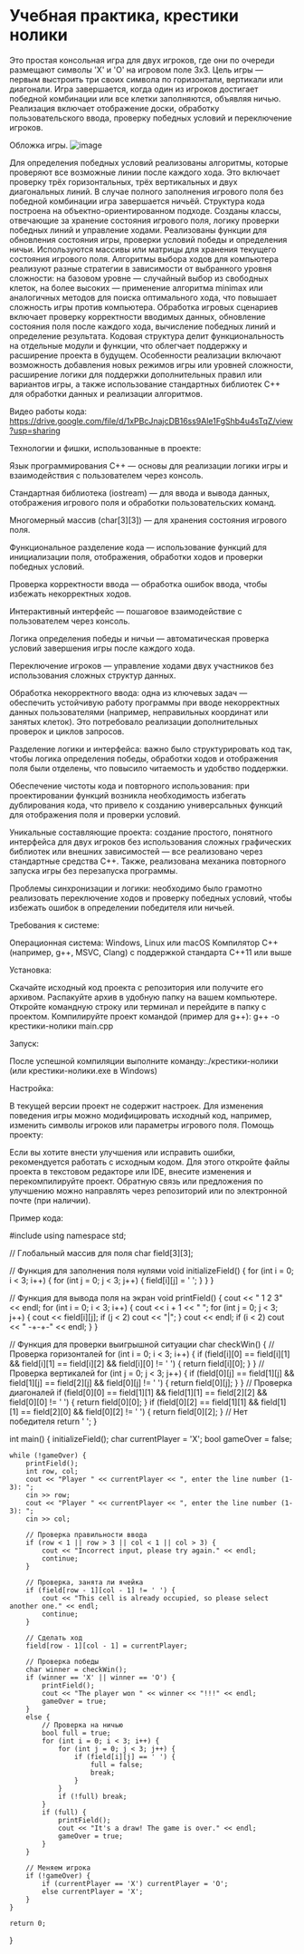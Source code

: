 # Учебная практика, крестики нолики
Это простая консольная игра для двух игроков, где они по очереди размещают символы 'X' и 'O' на игровом поле 3x3. Цель игры — первым выстроить три своих символа по горизонтали, вертикали или диагонали. Игра завершается, когда один из игроков достигает победной комбинации или все клетки заполняются, объявляя ничью. Реализация включает отображение доски, обработку пользовательского ввода, проверку победных условий и переключение игроков.

Обложка игры.
![image](https://github.com/user-attachments/assets/26a5eb41-75de-4c9e-802b-40f7b1d45925)

Для определения победных условий реализованы алгоритмы, которые проверяют все возможные линии после каждого хода. Это включает проверку трёх горизонтальных, трёх вертикальных и двух диагональных линий. В случае полного заполнения игрового поля без победной комбинации игра завершается ничьёй. Структура кода построена на объектно-ориентированном подходе. Созданы классы, отвечающие за хранение состояния игрового поля, логику проверки победных линий и управление ходами.
Реализованы функции для обновления состояния игры, проверки условий победы и определения ничьи. Используются массивы или матрицы для хранения текущего состояния игрового поля. Алгоритмы выбора ходов для компьютера реализуют разные стратегии в зависимости от выбранного уровня сложности: на базовом уровне — случайный выбор из свободных клеток, на более высоких — применение алгоритма minimax или аналогичных методов для поиска оптимального хода, что повышает сложность игры против компьютера.
Обработка игровых сценариев включает проверку корректности вводимых данных, обновление состояния поля после каждого хода, вычисление победных линий и определение результата. Кодовая структура делит функциональность на отдельные модули и функции, что облегчает поддержку и расширение проекта в будущем. Особенности реализации включают возможность добавления новых режимов игры или уровней сложности, расширение логики для поддержки дополнительных правил или вариантов игры, а также использование стандартных библиотек C++ для обработки данных и реализации алгоритмов.

Видео работы кода:
https://drive.google.com/file/d/1xPBcJnajcDB16ss9Ale1FgShb4u4sTqZ/view?usp=sharing

Технологии и фишки, использованные в проекте:

Язык программирования C++ — основы для реализации логики игры и взаимодействия с пользователем через консоль.

Стандартная библиотека (iostream) — для ввода и вывода данных, отображения игрового поля и обработки пользовательских команд.

Многомерный массив (char[3][3]) — для хранения состояния игрового поля.

Функциональное разделение кода — использование функций для инициализации поля, отображения, обработки ходов и проверки победных условий.

Проверка корректности ввода — обработка ошибок ввода, чтобы избежать некорректных ходов.

Интерактивный интерфейс — пошаговое взаимодействие с пользователем через консоль.

Логика определения победы и ничьи — автоматическая проверка условий завершения игры после каждого хода.

Переключение игроков — управление ходами двух участников без использования сложных структур данных.

Обработка некорректного ввода: одна из ключевых задач — обеспечить устойчивую работу программы при вводе некорректных данных пользователями (например, неправильных координат или занятых клеток). Это потребовало реализации дополнительных проверок и циклов запросов.

Разделение логики и интерфейса: важно было структурировать код так, чтобы логика определения победы, обработки ходов и отображения поля были отделены, что повысило читаемость и удобство поддержки.

Обеспечение чистоты кода и повторного использования: при проектировании функций возникла необходимость избегать дублирования кода, что привело к созданию универсальных функций для отображения поля и проверки условий.


Уникальные составляющие проекта: создание простого, понятного интерфейса для двух игроков без использования сложных графических библиотек или внешних зависимостей — все реализовано через стандартные средства C++. Также, реализована механика повторного запуска игры без перезапуска программы.

Проблемы синхронизации и логики: необходимо было грамотно реализовать переключение ходов и проверку победных условий, чтобы избежать ошибок в определении победителя или ничьей.

Требования к системе:  

Операционная система: Windows, Linux или macOS
Компилятор C++ (например, g++, MSVC, Clang) с поддержкой стандарта C++11 или выше

Установка:  

Скачайте исходный код проекта с репозитория или получите его архивом.
Распакуйте архив в удобную папку на вашем компьютере.
Откройте командную строку или терминал и перейдите в папку с проектом.
Компилируйте проект командой (пример для g++): g++ -o крестики-нолики main.cpp

Запуск:  

После успешной компиляции выполните команду:./крестики-нолики (или крестики-нолики.exe в Windows)

Настройка:  

В текущей версии проект не содержит настроек. Для изменения поведения игры можно модифицировать исходный код, например, изменить символы игроков или параметры игрового поля.
Помощь проекту:  

Если вы хотите внести улучшения или исправить ошибки, рекомендуется работать с исходным кодом.
Для этого откройте файлы проекта в текстовом редакторе или IDE, внесите изменения и перекомпилируйте проект.
Обратную связь или предложения по улучшению можно направлять через репозиторий или по электронной почте (при наличии).

Пример кода:

#include <iostream>
using namespace std;

// Глобальный массив для поля
char field[3][3];

// Функция для заполнения поля нулями
void initializeField() {
    for (int i = 0; i < 3; i++) {
        for (int j = 0; j < 3; j++) {
            field[i][j] = ' ';
        }
    }
}

// Функция для вывода поля на экран
void printField() {
    cout << "  1 2 3" << endl;
    for (int i = 0; i < 3; i++) {
        cout << i + 1 << " ";
        for (int j = 0; j < 3; j++) {
            cout << field[i][j];
            if (j < 2) cout << "|";
        }
        cout << endl;
        if (i < 2) cout << "  -+-+-" << endl;
    }
}

// Функция для проверки выигрышной ситуации
char checkWin() {
    // Проверка горизонталей
    for (int i = 0; i < 3; i++) {
        if (field[i][0] == field[i][1] && field[i][1] == field[i][2] && field[i][0] != ' ') {
            return field[i][0];
        }
    }
    // Проверка вертикалей
    for (int j = 0; j < 3; j++) {
        if (field[0][j] == field[1][j] && field[1][j] == field[2][j] && field[0][j] != ' ') {
            return field[0][j];
        }
    }
    // Проверка диагоналей
    if (field[0][0] == field[1][1] && field[1][1] == field[2][2] && field[0][0] != ' ') {
        return field[0][0];
    }
    if (field[0][2] == field[1][1] && field[1][1] == field[2][0] && field[0][2] != ' ') {
        return field[0][2];
    }
    // Нет победителя
    return ' ';
}

int main() {
    initializeField();
    char currentPlayer = 'X';
    bool gameOver = false;

    while (!gameOver) {
        printField();
        int row, col;
        cout << "Player " << currentPlayer << ", enter the line number (1-3): ";
        cin >> row;
        cout << "Player " << currentPlayer << ", enter the line number (1-3): ";
        cin >> col;

        // Проверка правильности ввода
        if (row < 1 || row > 3 || col < 1 || col > 3) {
            cout << "Incorrect input, please try again." << endl;
            continue;
        }

        // Проверка, занята ли ячейка
        if (field[row - 1][col - 1] != ' ') {
            cout << "This cell is already occupied, so please select another one." << endl;
            continue;
        }

        // Сделать ход
        field[row - 1][col - 1] = currentPlayer;

        // Проверка победы
        char winner = checkWin();
        if (winner == 'X' || winner == 'O') {
            printField();
            cout << "The player won " << winner << "!!!" << endl;
            gameOver = true;
        }
        else {
            // Проверка на ничью
            bool full = true;
            for (int i = 0; i < 3; i++) {
                for (int j = 0; j < 3; j++) {
                    if (field[i][j] == ' ') {
                        full = false;
                        break;
                    }
                }
                if (!full) break;
            }
            if (full) {
                printField();
                cout << "It's a draw! The game is over." << endl;
                gameOver = true;
            }
        }

        // Меняем игрока
        if (!gameOver) {
            if (currentPlayer == 'X') currentPlayer = 'O';
            else currentPlayer = 'X';
        }
    }

    return 0;
}

